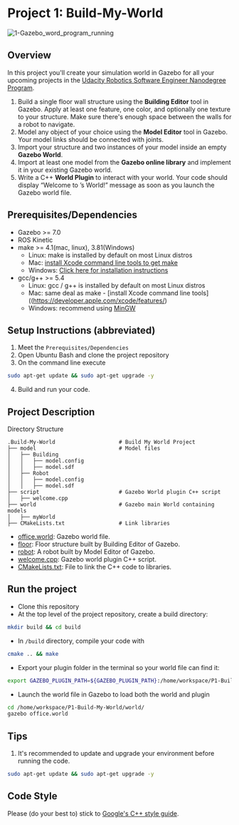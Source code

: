 # Project 1: Build-My-World

![1-Gazebo_word_program_running](https://github.com/Photon-einstein/Udacity_Robotics_Software_Engineer_nanodegree/assets/31144077/80cd5b8f-9baa-4628-9165-6354202965a8)


## Overview  
In this project you'll create your simulation world in Gazebo for all your upcoming projects in the [Udacity Robotics Software Engineer Nanodegree Program](https://www.udacity.com/course/robotics-software-engineer--nd209).  
1. Build a single floor wall structure using the **Building Editor** tool in Gazebo. Apply at least one feature, one color, and optionally one texture to your structure. Make sure there's enough space between the walls for a robot to navigate.  
2. Model any object of your choice using the **Model Editor** tool in Gazebo. Your model links should be connected with joints.  
3. Import your structure and two instances of your model inside an empty **Gazebo World**.  
4. Import at least one model from the **Gazebo online library** and implement it in your existing Gazebo world.  
5. Write a C++ **World Plugin** to interact with your world. Your code should display “Welcome to ’s World!” message as soon as you launch the Gazebo world file.  

## Prerequisites/Dependencies  
* Gazebo >= 7.0  
* ROS Kinetic  
* make >= 4.1(mac, linux), 3.81(Windows)
  * Linux: make is installed by default on most Linux distros
  * Mac: [install Xcode command line tools to get make](https://developer.apple.com/xcode/features/)
  * Windows: [Click here for installation instructions](http://gnuwin32.sourceforge.net/packages/make.htm)
* gcc/g++ >= 5.4
  * Linux: gcc / g++ is installed by default on most Linux distros
  * Mac: same deal as make - [install Xcode command line tools]((https://developer.apple.com/xcode/features/)
  * Windows: recommend using [MinGW](http://www.mingw.org/)
## Setup Instructions (abbreviated)  
1. Meet the `Prerequisites/Dependencies`  
2. Open Ubuntu Bash and clone the project repository  
3. On the command line execute  
```bash
sudo apt-get update && sudo apt-get upgrade -y
```

4. Build and run your code.  
## Project Description  
Directory Structure  
```
.Build-My-World                    # Build My World Project 
├── model                          # Model files 
│   ├── Building
│   │   ├── model.config
│   │   ├── model.sdf
│   ├── Robot
│   │   ├── model.config
│   │   ├── model.sdf
├── script                         # Gazebo World plugin C++ script      
│   ├── welcome.cpp
├── world                          # Gazebo main World containing models 
│   ├── myWorld
├── CMakeLists.txt                 # Link libraries 
```
- [office.world](/world/office.world): Gazebo world file.  
- [floor](/model/floor): Floor structure built by Building Editor of Gazebo.  
- [robot](/model/rb): A robot built by Model Editor of Gazebo.  
- [welcome.cpp](/script/welcome.cpp): Gazebo world plugin C++ script.  
- [CMakeLists.txt](CMakeLists.txt): File to link the C++ code to libraries.  
## Run the project  
* Clone this repository
* At the top level of the project repository, create a build directory:  
```bash
mkdir build && cd build
```
* In `/build` directory, compile your code with  
```bash
cmake .. && make
```
* Export your plugin folder in the terminal so your world file can find it:  
```bash
export GAZEBO_PLUGIN_PATH=${GAZEBO_PLUGIN_PATH}:/home/workspace/P1-Build-My-World/build
```
* Launch the world file in Gazebo to load both the world and plugin  
```bash
cd /home/workspace/P1-Build-My-World/world/
gazebo office.world
```

## Tips  
1. It's recommended to update and upgrade your environment before running the code.  
```bash
sudo apt-get update && sudo apt-get upgrade -y
```

## Code Style

Please (do your best to) stick to [Google's C++ style guide](https://google.github.io/styleguide/cppguide.html).
